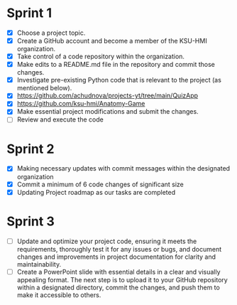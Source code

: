 # Sprint 1
- [x] Choose a project topic.
- [x] Create a GitHub account and become a member of the KSU-HMI organization.
- [x] Take control of a code repository within the organization.
- [x] Make edits to a README.md file in the repository and commit those changes.
- [x] Investigate pre-existing Python code that is relevant to the project (as mentioned below).
- [x] https://github.com/achudnova/projects-yt/tree/main/QuizApp
- [x] https://github.com/ksu-hmi/Anatomy-Game 
- [x] Make essential project modifications and submit the changes.
- [ ] Review and execute the code

# Sprint 2
- [x] Making necessary updates with commit messages within the designated organization
- [x] Commit a minimum of 6 code changes of significant size
- [x] Updating Project roadmap as our tasks are completed

# Sprint 3
- [ ] Update and optimize your project code, ensuring it meets the requirements, thoroughly test it for any issues or bugs, and document changes and improvements in project documentation for clarity and maintainability.
- [ ] Create a PowerPoint slide with essential details in a clear and visually appealing format. The next step is to upload it to your GitHub repository within a designated directory, commit the changes, and push them to make it accessible to others.
